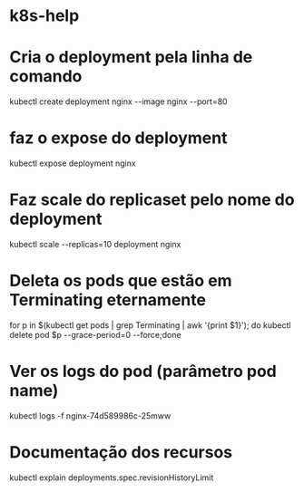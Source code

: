# k8s-help



# Cria o deployment pela linha de comando
kubectl create deployment nginx --image nginx --port=80

# faz o expose do deployment
kubectl expose deployment nginx

# Faz scale do replicaset pelo nome do deployment
kubectl scale --replicas=10 deployment nginx

# Deleta os pods que estão em Terminating eternamente
for p in $(kubectl get pods | grep Terminating | awk '{print $1}'); do kubectl delete pod $p --grace-period=0 --force;done

# Ver os logs do pod (parâmetro pod name)
kubectl logs -f nginx-74d589986c-25mww 

# Documentação dos recursos 
kubectl explain deployments.spec.revisionHistoryLimit
